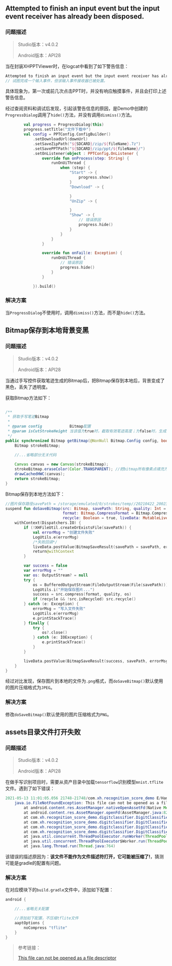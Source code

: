 ## Attempted to finish an input event but the input event receiver has already been disposed.

### 问题描述

> Studio版本：v4.0.2
>
> Android版本：API28

当在封装XHPPTViewer时，在logcat中看到了如下警告信息：

```java
Attempted to finish an input event but the input event receiver has already been disposed.
// 试图完成一个输入事件，但该输入事件接收器已被处置。
```

具体现象为，第一次或前几次点击PPT时，并没有响应触摸事件，并且会打印上述警告信息。

经过查阅资料和调试后发现，引起该警告信息的原因，是Demo中创建的`ProgressDialog`调用了`hide()`方法，并没有调用`dismiss()`方法。

```kotlin
		val progress = ProgressDialog(this)
        progress.setTitle("文件下载中")
        val config = PPTConfig.ConfigBuilder()
            .setDownloadUrl(downUrl)
            .setSaveZipPath("${SDCARD}/zip/${fileName}.7z")
            .setSavePPTPath("${SDCARD}/zip/ppt/${fileName}/")
            .setOnListener(object : PPTConfig.OnListener {
                override fun onProcess(step: String) {
                    runOnUiThread {
                        when (step) {
                            "Start" -> {
                                progress.show()
                            }
                            "Download" -> {

                            }
                            "UnZip" -> {

                            }
                            "Show" -> {
                                // 错误原因
                                progress.hide()
                            }
                        }
                    }
                }

                override fun onFail(e: Exception) {
                    runOnUiThread {
                        // 错误原因
                        progress.hide()
                    }
                }

            }).build()
```

### 解决方案

当`ProgressDialog`不使用时，调用`dismiss()`方法，而不是`hide()`方法。

## Bitmap保存到本地背景变黑

### 问题描述

> Studio版本：v4.0.2
>
> Android版本：API28

当通过手写控件获取笔迹生成的Bitmap后，把Bitmap保存到本地后，背景变成了黑色，丢失了透明度。

获取Bitmap方法如下：

```java

/**
 * 获取手写笔迹Bitmap
 *
 * @param config            Bitmap配置
 * @param isCutStrokeHeight 当该值为true时，截取有效笔迹高度；为false时，生成的bitmap为原始高度
 */
public synchronized Bitmap getBitmap(@NonNull Bitmap.Config config, boolean isCutStrokeHeight) {
    Bitmap strokeBitmap;
    
    //...省略部分无关代码

    Canvas canvas = new Canvas(strokeBitmap);
    strokeBitmap.eraseColor(Color.TRANSPARENT); //把bitmap所有像素点填充为透明
    drawCachedHWC(canvas);
    return strokeBitmap;
}
```

Bitmap保存到本地方法如下：

```kotlin
//图片保存路径savePath = /storage/emulated/0/strokes/temp//20210422_200233_645.png
suspend fun doSaveBitmap(src: Bitmap, savePath: String, quality: Int = 100,
                         format: Bitmap.CompressFormat = Bitmap.CompressFormat.JPEG,
                         recycle: Boolean = true, liveData: MutableLiveData<BitmapSaveResult>) {
    withContext(Dispatchers.IO) {
        if (!XHFileUtil.createOrExistsFile(savePath)) {
            val errorMsg = "创建文件失败"
            LogUtils.e(errorMsg)
            /*失败回调*/
            liveData.postValue(BitmapSaveResult(savePath = savePath, errorMsg = errorMsg))
            return@withContext
        }

        var success = false
        var errorMsg = ""
        var os: OutputStream? = null
        try {
            os = BufferedOutputStream(FileOutputStream(File(savePath)))
            LogUtils.i("开始保存图片...")
            success = src.compress(format, quality, os)
            if (recycle && !src.isRecycled) src.recycle()
        } catch (e: Exception) {
            errorMsg = "写入文件失败"
            LogUtils.e(errorMsg)
            e.printStackTrace()
        } finally {
            try {
                os?.close()
            } catch (e: IOException) {
                e.printStackTrace()
            }
        }

        liveData.postValue(BitmapSaveResult(success, savePath, errorMsg))
    }
}
```

经过对比发现，保存图片到本地的文件为`.png`格式，而`doSaveBitmap()`默认使用的图片压缩格式为`JPEG`。

### 解决方案

修改`doSaveBitmap()`默认使用的图片压缩格式为`PNG`。

## assets目录文件打开失败

### 问题描述

> Studio版本：v4.0.2
>
> Android版本：API28

在做手写识别项目时，需要从资产目录中加载`tensorflow`识别模型`mnist.tflite`文件。遇到了如下错误：

```java
2021-05-13 11:01:05.056 21748-21748/com.xh.recognition_score_demo E/HandWritingModel: Error to setting up digit classifier.
    java.io.FileNotFoundException: This file can not be opened as a file descriptor; it is probably compressed
        at android.content.res.AssetManager.nativeOpenAssetFd(Native Method)
        at android.content.res.AssetManager.openFd(AssetManager.java:820)
        at com.xh.recognition_score_demo.digitclassifier.DigitClassifier.loadModelFile(DigitClassifier.java:89)
        at com.xh.recognition_score_demo.digitclassifier.DigitClassifier.initializeInterpreter(DigitClassifier.java:68)
        at com.xh.recognition_score_demo.digitclassifier.DigitClassifier.access$000(DigitClassifier.java:29)
        at com.xh.recognition_score_demo.digitclassifier.DigitClassifier$1.run(DigitClassifier.java:55)
        at java.util.concurrent.ThreadPoolExecutor.runWorker(ThreadPoolExecutor.java:1167)
        at java.util.concurrent.ThreadPoolExecutor$Worker.run(ThreadPoolExecutor.java:641)
        at java.lang.Thread.run(Thread.java:764)
```

该错误的描述原因为：**该文件不能作为文件描述符打开，它可能被压缩了!**，猜测可能是gradle的配置有问题。

### 解决方案

在对应模块下的`build.gradle`文件中，添加如下配置：

```java
android {

    //...省略无关配置

    //添加如下配置，不压缩tflite文件
    aaptOptions {
        noCompress "tflite"
    }
}
```

> 参考链接：
>
> [This file can not be opened as a file descriptor](https://stackoverflow.com/questions/6186866/java-io-filenotfoundexception-this-file-can-not-be-opened-as-a-file-descriptor) 